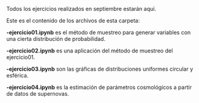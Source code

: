 Todos los ejercicios realizados en septiembre estarán aquí.

Este es el contenido de los archivos de esta carpeta:

**-ejercicio01.ipynb** es el método de muestreo para generar variables con una cierta distribución de probabilidad.

**-ejercicio02.ipynb** es una aplicación del método de muestreo del ejercicio01.

**-ejercicio03.ipynb** son las gráficas de distribuciones uniformes circular y esférica.

**-ejercicio04.ipynb** es la estimación de parámetros cosmológicos a partir de datos de supernovas.
